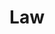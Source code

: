 ---
layout: classification
title: Law
image: /img/classifications/law.jpeg
featured: true
applications: true
tags:
  - Domestic Law
  - International Law
mentors:
  - KVOmprakash
  - SanjayKrishna
description:
  Law is a system of rules created and enforced through social or governmental institutions to regulate behavior, with its precise definition a matter of longstanding debate. It is described as a science and the art of justice. In India, the Law of the Land is also the Ruler of the Land, hence also termed as 'The Rule of Law'. Get opportunities to get service experience under the experts in the field.
---